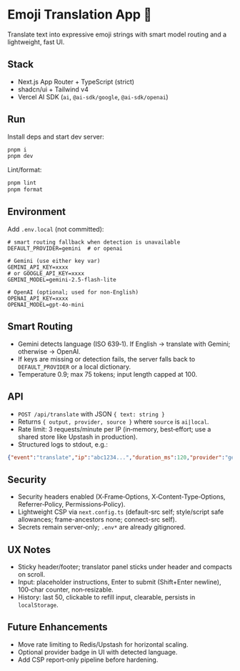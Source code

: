 # Emoji Translation App 🎉

Translate text into expressive emoji strings with smart model routing and a lightweight, fast UI.

## Stack

- Next.js App Router + TypeScript (strict)
- shadcn/ui + Tailwind v4
- Vercel AI SDK (`ai`, `@ai-sdk/google`, `@ai-sdk/openai`)

## Run

Install deps and start dev server:

```bash
pnpm i
pnpm dev
```

Lint/format:

```bash
pnpm lint
pnpm format
```

## Environment

Add `.env.local` (not committed):

```
# smart routing fallback when detection is unavailable
DEFAULT_PROVIDER=gemini  # or openai

# Gemini (use either key var)
GEMINI_API_KEY=xxxx
# or GOOGLE_API_KEY=xxxx
GEMINI_MODEL=gemini-2.5-flash-lite

# OpenAI (optional; used for non‑English)
OPENAI_API_KEY=xxxx
OPENAI_MODEL=gpt-4o-mini
```

## Smart Routing

- Gemini detects language (ISO 639‑1). If English → translate with Gemini; otherwise → OpenAI.
- If keys are missing or detection fails, the server falls back to `DEFAULT_PROVIDER` or a local dictionary.
- Temperature 0.9; max 75 tokens; input length capped at 100.

## API

- `POST /api/translate` with JSON `{ text: string }`
- Returns `{ output, provider, source }` where `source` is `ai|local`.
- Rate limit: 3 requests/minute per IP (in‑memory, best‑effort; use a shared store like Upstash in production).
- Structured logs to stdout, e.g.:

```json
{"event":"translate","ip":"abc1234...","duration_ms":120,"provider":"gemini","source":"ai","lang":"en","rate_limited":false}
```

## Security

- Security headers enabled (X‑Frame‑Options, X‑Content‑Type‑Options, Referrer‑Policy, Permissions‑Policy).
- Lightweight CSP via `next.config.ts` (default-src self; style/script safe allowances; frame-ancestors none; connect-src self).
- Secrets remain server‑only; `.env*` are already gitignored.

## UX Notes

- Sticky header/footer; translator panel sticks under header and compacts on scroll.
- Input: placeholder instructions, Enter to submit (Shift+Enter newline), 100‑char counter, non‑resizable.
- History: last 50, clickable to refill input, clearable, persists in `localStorage`.

## Future Enhancements

- Move rate limiting to Redis/Upstash for horizontal scaling.
- Optional provider badge in UI with detected language.
- Add CSP report‑only pipeline before hardening.
